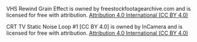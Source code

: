 VHS Rewind Grain Effect is owned by freestockfootagearchive.com and is licensed for free with attribution.
[Attribution 4.0 International (CC BY 4.0)](https://creativecommons.org/licenses/by/4.0/deed.en)

CRT TV Static Noise Loop #1 [CC BY 4.0] is owned by InCamera and is licensed for free with attribution.
[Attribution 4.0 International (CC BY 4.0)](https://creativecommons.org/licenses/by/4.0/deed.en)
